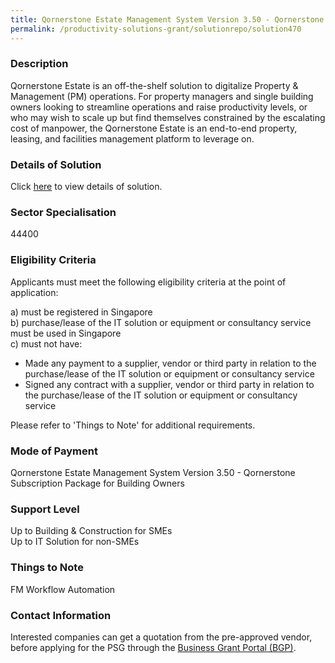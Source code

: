 ```yaml
---
title: Qornerstone Estate Management System Version 3.50 - Qornerstone Subscription Package for Building Owners
permalink: /productivity-solutions-grant/solutionrepo/solution470
---
```


### Description

Qornerstone Estate is an off-the-shelf solution to digitalize Property & Management (PM) operations. For property managers and single building owners looking to streamline operations and raise productivity levels, or who may wish to scale up but find themselves constrained by the escalating cost of manpower, the Qornerstone Estate is an end-to-end property, leasing, and facilities management platform to leverage on.

### Details of Solution

Click <a href='IBASE Technology Pte Ltd' target='_blank' rel='noopener'>here</a> to view details of solution.

### Sector Specialisation

 44400 

### Eligibility Criteria

Applicants must meet the following eligibility criteria at the point of application:

a) must be registered in Singapore <br>
b) purchase/lease of the IT solution or equipment or consultancy service must be used in Singapore <br>
c) must not have:
- Made any payment to a supplier, vendor or third party in relation to the purchase/lease of the IT solution or equipment or consultancy service
- Signed any contract with a supplier, vendor or third party in relation to the purchase/lease of the IT solution or equipment or consultancy service

Please refer to 'Things to Note' for additional requirements.

### Mode of Payment
Qornerstone Estate Management System Version 3.50 - Qornerstone Subscription Package for Building Owners

### Support Level
Up to Building & Construction for SMEs <br>
Up to IT Solution for non-SMEs

### Things to Note
FM Workflow Automation

### Contact Information


Interested companies can get a quotation from the pre-approved vendor, before applying for the PSG through the <a target='_blank' rel='noopener' href='https://www.businessgrants.gov.sg/'>Business Grant Portal (BGP)</a>.
